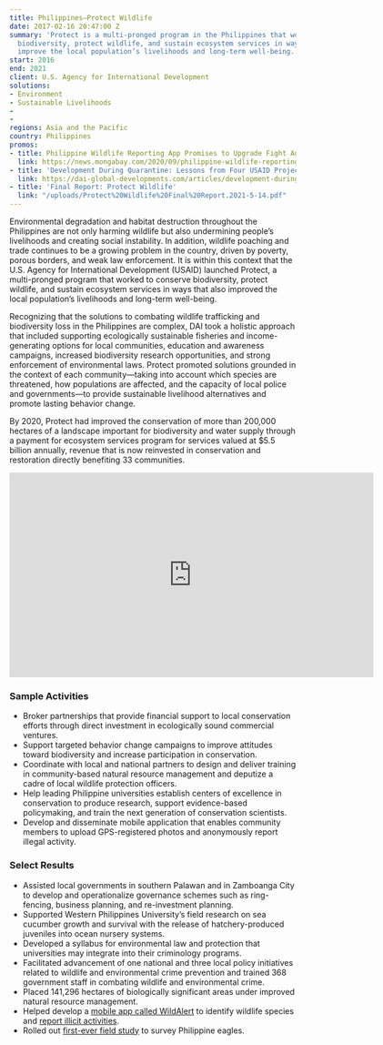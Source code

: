 ```yaml
---
title: Philippines—Protect Wildlife
date: 2017-02-16 20:47:00 Z
summary: 'Protect is a multi-pronged program in the Philippines that works to conserve
  biodiversity, protect wildlife, and sustain ecosystem services in ways that also
  improve the local population’s livelihoods and long-term well-being. '
start: 2016
end: 2021
client: U.S. Agency for International Development
solutions:
- Environment
- Sustainable Livelihoods
- 
- 
regions: Asia and the Pacific
country: Philippines
promos:
- title: Philippine Wildlife Reporting App Promises to Upgrade Fight Against Trafficking
  link: https://news.mongabay.com/2020/09/philippine-wildlife-reporting-app-promises-to-upgrade-fight-against-trafficking/
- title: 'Development During Quarantine: Lessons from Four USAID Projects'
  link: https://dai-global-developments.com/articles/development-during-quarantine-lessons-from-four-usaid-projects
- title: 'Final Report: Protect Wildlife'
  link: "/uploads/Protect%20Wildlife%20Final%20Report.2021-5-14.pdf"
---
```


Environmental degradation and habitat destruction throughout the Philippines are not only harming wildlife but also undermining people’s livelihoods and creating social instability. In addition, wildlife poaching and trade continues to be a growing problem in the country, driven by poverty, porous borders, and weak law enforcement. It is within this context that the U.S. Agency for International Development (USAID) launched Protect, a multi-pronged program that worked to conserve biodiversity, protect wildlife, and sustain ecosystem services in ways that also improved the local population’s livelihoods and long-term well-being.

Recognizing that the solutions to combating wildlife trafficking and biodiversity loss in the Philippines are complex, DAI took a holistic approach that included supporting ecologically sustainable fisheries and income-generating options for local communities, education and awareness campaigns, increased biodiversity research opportunities, and strong enforcement of environmental laws. Protect promoted solutions grounded in the context of each community—taking into account which species are threatened, how populations are affected, and the capacity of local police and governments—to provide sustainable livelihood alternatives and promote lasting behavior change. 

By 2020, Protect had improved the conservation of more than 200,000 hectares of a landscape important for biodiversity and water supply through a payment for ecosystem services program for services valued at $5.5 billion annually, revenue that is now reinvested in conservation and restoration directly benefiting 33 communities. 

<iframe src="https://player.vimeo.com/video/208299306" width="640" height="360" frameborder="0" webkitallowfullscreen mozallowfullscreen allowfullscreen></iframe>

### Sample Activities

* Broker partnerships that provide financial support to local conservation efforts through direct investment in ecologically sound commercial ventures.
* Support targeted behavior change campaigns to improve attitudes toward biodiversity and increase participation in conservation.
* Coordinate with local and national partners to design and deliver training in community-based natural resource management and deputize a cadre of local wildlife protection officers.
* Help leading Philippine universities establish centers of excellence in conservation to produce research, support evidence-based policymaking, and train the next generation of conservation scientists.
* Develop and disseminate mobile application that enables community members to upload GPS-registered photos and anonymously report illegal activity.

### Select Results

* Assisted local governments in southern Palawan and in Zamboanga City to develop and operationalize governance schemes such as ring-fencing, business planning, and re-investment planning.
* Supported Western Philippines University’s field research on sea cucumber growth and survival with the release of hatchery-produced juveniles into ocean nursery systems.
* Developed a syllabus for environmental law and protection that universities may integrate into their criminology programs.
* Facilitated advancement of one national and three local policy initiatives related to wildlife and environmental crime prevention and trained 368 government staff in combating wildlife and environmental crime.
* Placed 141,296 hectares of biologically significant areas under improved natural resource management.
* Helped develop a [mobile app called WildAlert](https://technology.inquirer.net/97103/app-to-help-curb-wildlife-trafficking) to identify wildlife species and [report illicit activities](https://news.mongabay.com/2020/09/philippine-wildlife-reporting-app-promises-to-upgrade-fight-against-trafficking/).
* Rolled out [first-ever field study](https://environews.ph/biodiversity/partnership-for-research-and-conservation-gives-hope-for-the-philippine-eagle-to-thrive/) to survey Philippine eagles.